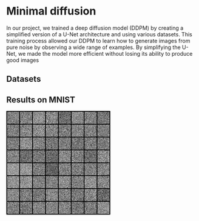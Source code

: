 # Minimal diffusion
In our project, we trained a deep diffusion model (DDPM) by creating a simplified version of a U-Net architecture and using various datasets. This training process allowed our DDPM to learn how to generate images from pure noise by observing a wide range of examples. By simplifying the U-Net, we made the model more efficient without losing its ability to produce good images

## Datasets

## Results on MNIST

![MNIST](https://github.com/danalejosolerma/minimal_diffusion/blob/main/results/gif-mnist.gif?raw=true)


